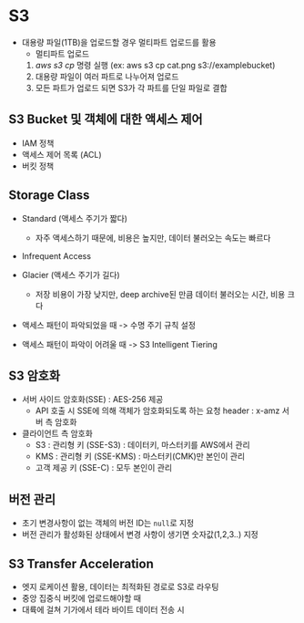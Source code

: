 # S3
- 대용량 파일(1TB)을 업로드할 경우 멀티파트 업로드를 활용
  - 멀티파트 업로드 
   1. *aws s3 cp* 명령 실행 (ex: aws s3 cp cat.png s3://examplebucket)
   2. 대용량 파일이 여러 파트로 나누어져 업로드
   3. 모든 파트가 업로드 되면 S3가 각 파트를 단일 파일로 결합

## S3 Bucket 및 객체에 대한 액세스 제어

- IAM 정책
- 액세스 제어 목록 (ACL)
- 버킷 정책

## Storage Class

- Standard (액세스 주기가 짧다)
  - 자주 액세스하기 때문에, 비용은 높지만, 데이터 불러오는 속도는 빠르다
- Infrequent Access
- Glacier (액세스 주기가 길다)
  - 저장 비용이 가장 낮지만, deep archive된 만큼 데이터 불러오는 시간, 비용 크다

- 액세스 패턴이 파악되었을 때 -> 수명 주기 규칙 설정
- 액세스 패턴이 파악이 어려울 때 -> S3 Intelligent Tiering

## S3 암호화
- 서버 사이드 암호화(SSE) : AES-256 제공
  - API 호출 시 SSE에 의해 객체가 암호화되도록 하는 요청 header : x-amz 서버 측 암호화
- 클라이언트 측 암호화
  - S3 : 관리형 키 (SSE-S3) : 데이터키, 마스터키를 AWS에서 관리
  - KMS : 관리형 키 (SSE-KMS) : 마스터키(CMK)만 본인이 관리
  - 고객 제공 키 (SSE-C) : 모두 본인이 관리

## 버전 관리
- 초기 변경사항이 없는 객체의 버전 ID는 `null`로 지정
- 버전 관리가 활성화된 상태에서 변경 사항이 생기면 숫자값(1,2,3..) 지정

## S3 Transfer Acceleration
- 엣지 로케이션 활용, 데이터는 최적화된 경로로 S3로 라우팅
- 중앙 집중식 버킷에 업로드해야할 때
- 대륙에 걸쳐 기가에서 테라 바이트 데이터 전송 시
